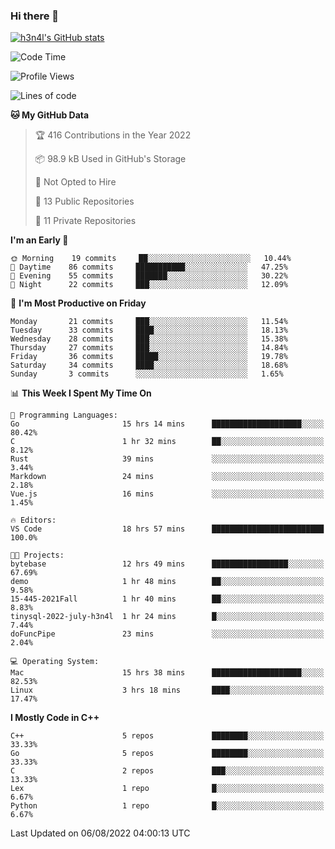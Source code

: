 ### Hi there 👋

[![h3n4l's GitHub stats](https://github-readme-stats.vercel.app/api?username=h3n4l&count_private=true&show_icons=true&theme=radical)](https://github.com/h3n4l/github-readme-stats)

<!--START_SECTION:waka-->
![Code Time](http://img.shields.io/badge/Code%20Time-548%20hrs%2057%20mins-blue)

![Profile Views](http://img.shields.io/badge/Profile%20Views-19-blue)

![Lines of code](https://img.shields.io/badge/From%20Hello%20World%20I%27ve%20Written-39%20Thousand%20lines%20of%20code-blue)

**🐱 My GitHub Data** 

> 🏆 416 Contributions in the Year 2022
 > 
> 📦 98.9 kB Used in GitHub's Storage 
 > 
> 🚫 Not Opted to Hire
 > 
> 📜 13 Public Repositories 
 > 
> 🔑 11 Private Repositories  
 > 
**I'm an Early 🐤** 

```text
🌞 Morning    19 commits     ██░░░░░░░░░░░░░░░░░░░░░░░   10.44% 
🌆 Daytime    86 commits     ███████████░░░░░░░░░░░░░░   47.25% 
🌃 Evening    55 commits     ███████░░░░░░░░░░░░░░░░░░   30.22% 
🌙 Night      22 commits     ███░░░░░░░░░░░░░░░░░░░░░░   12.09%

```
📅 **I'm Most Productive on Friday** 

```text
Monday       21 commits     ███░░░░░░░░░░░░░░░░░░░░░░   11.54% 
Tuesday      33 commits     ████░░░░░░░░░░░░░░░░░░░░░   18.13% 
Wednesday    28 commits     ███░░░░░░░░░░░░░░░░░░░░░░   15.38% 
Thursday     27 commits     ███░░░░░░░░░░░░░░░░░░░░░░   14.84% 
Friday       36 commits     █████░░░░░░░░░░░░░░░░░░░░   19.78% 
Saturday     34 commits     ████░░░░░░░░░░░░░░░░░░░░░   18.68% 
Sunday       3 commits      ░░░░░░░░░░░░░░░░░░░░░░░░░   1.65%

```


📊 **This Week I Spent My Time On** 

```text
💬 Programming Languages: 
Go                       15 hrs 14 mins      ████████████████████░░░░░   80.42% 
C                        1 hr 32 mins        ██░░░░░░░░░░░░░░░░░░░░░░░   8.12% 
Rust                     39 mins             ░░░░░░░░░░░░░░░░░░░░░░░░░   3.44% 
Markdown                 24 mins             ░░░░░░░░░░░░░░░░░░░░░░░░░   2.18% 
Vue.js                   16 mins             ░░░░░░░░░░░░░░░░░░░░░░░░░   1.45%

🔥 Editors: 
VS Code                  18 hrs 57 mins      █████████████████████████   100.0%

🐱‍💻 Projects: 
bytebase                 12 hrs 49 mins      █████████████████░░░░░░░░   67.69% 
demo                     1 hr 48 mins        ██░░░░░░░░░░░░░░░░░░░░░░░   9.58% 
15-445-2021Fall          1 hr 40 mins        ██░░░░░░░░░░░░░░░░░░░░░░░   8.83% 
tinysql-2022-july-h3n4l  1 hr 24 mins        █░░░░░░░░░░░░░░░░░░░░░░░░   7.44% 
doFuncPipe               23 mins             ░░░░░░░░░░░░░░░░░░░░░░░░░   2.04%

💻 Operating System: 
Mac                      15 hrs 38 mins      ████████████████████░░░░░   82.53% 
Linux                    3 hrs 18 mins       ████░░░░░░░░░░░░░░░░░░░░░   17.47%

```

**I Mostly Code in C++** 

```text
C++                      5 repos             ████████░░░░░░░░░░░░░░░░░   33.33% 
Go                       5 repos             ████████░░░░░░░░░░░░░░░░░   33.33% 
C                        2 repos             ███░░░░░░░░░░░░░░░░░░░░░░   13.33% 
Lex                      1 repo              █░░░░░░░░░░░░░░░░░░░░░░░░   6.67% 
Python                   1 repo              █░░░░░░░░░░░░░░░░░░░░░░░░   6.67%

```



 Last Updated on 06/08/2022 04:00:13 UTC
<!--END_SECTION:waka-->

